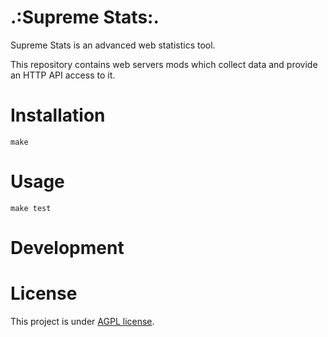 .:Supreme Stats:.
=============================

Supreme Stats is an advanced web statistics tool.

This repository contains web servers mods which collect data and provide an HTTP API access to it.

# Installation

    make 

# Usage

    make test

# Development

# License
This project is under [AGPL license](LICENSE).
